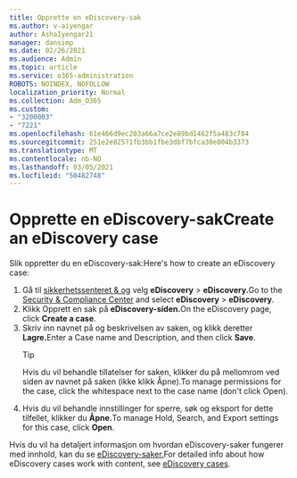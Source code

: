 ```yaml
---
title: Opprette en eDiscovery-sak
ms.author: v-aiyengar
author: AshaIyengar21
manager: dansimp
ms.date: 02/26/2021
ms.audience: Admin
ms.topic: article
ms.service: o365-administration
ROBOTS: NOINDEX, NOFOLLOW
localization_priority: Normal
ms.collection: Adm_O365
ms.custom:
- "3200003"
- "7221"
ms.openlocfilehash: 61e466d9ec203a66a7ce2e89bd1462f5a483c784
ms.sourcegitcommit: 251e2e82571fb3bb1fbe3dbf7bfca30e004b3373
ms.translationtype: MT
ms.contentlocale: nb-NO
ms.lasthandoff: 03/05/2021
ms.locfileid: "50482748"
---
```

# <a name="create-an-ediscovery-case"></a><span data-ttu-id="4d590-102">Opprette en eDiscovery-sak</span><span class="sxs-lookup"><span data-stu-id="4d590-102">Create an eDiscovery case</span></span>

<span data-ttu-id="4d590-103">Slik oppretter du en eDiscovery-sak:</span><span class="sxs-lookup"><span data-stu-id="4d590-103">Here's how to create an eDiscovery case:</span></span>

1. <span data-ttu-id="4d590-104">Gå til [sikkerhetssenteret & og](https://go.microsoft.com/fwlink/p/?linkid=2077143) velg **eDiscovery**  >  **eDiscovery.**</span><span class="sxs-lookup"><span data-stu-id="4d590-104">Go to the [Security & Compliance Center](https://go.microsoft.com/fwlink/p/?linkid=2077143) and select **eDiscovery** > **eDiscovery**.</span></span>
1. <span data-ttu-id="4d590-105">Klikk Opprett en sak på **eDiscovery-siden.**</span><span class="sxs-lookup"><span data-stu-id="4d590-105">On the eDiscovery page, click **Create a case**.</span></span>
1. <span data-ttu-id="4d590-106">Skriv inn navnet på og beskrivelsen av saken, og klikk deretter **Lagre.**</span><span class="sxs-lookup"><span data-stu-id="4d590-106">Enter a Case name and Description, and then click **Save**.</span></span>
    > [!TIP]
    ><span data-ttu-id="4d590-107">Hvis du vil behandle tillatelser for saken, klikker du på mellomrom ved siden av navnet på saken (ikke klikk Åpne).</span><span class="sxs-lookup"><span data-stu-id="4d590-107">To manage permissions for the case, click the whitespace next to the case name (don't click Open).</span></span>
1. <span data-ttu-id="4d590-108">Hvis du vil behandle innstillinger for sperre, søk og eksport for dette tilfellet, klikker du **Åpne.**</span><span class="sxs-lookup"><span data-stu-id="4d590-108">To manage Hold, Search, and Export settings for this case, click **Open**.</span></span>

<span data-ttu-id="4d590-109">Hvis du vil ha detaljert informasjon om hvordan eDiscovery-saker fungerer med innhold, kan du se [eDiscovery-saker.](https://go.microsoft.com/fwlink/?linkid=2101589)</span><span class="sxs-lookup"><span data-stu-id="4d590-109">For detailed info about how eDiscovery cases work with content, see [eDiscovery cases](https://go.microsoft.com/fwlink/?linkid=2101589).</span></span>
